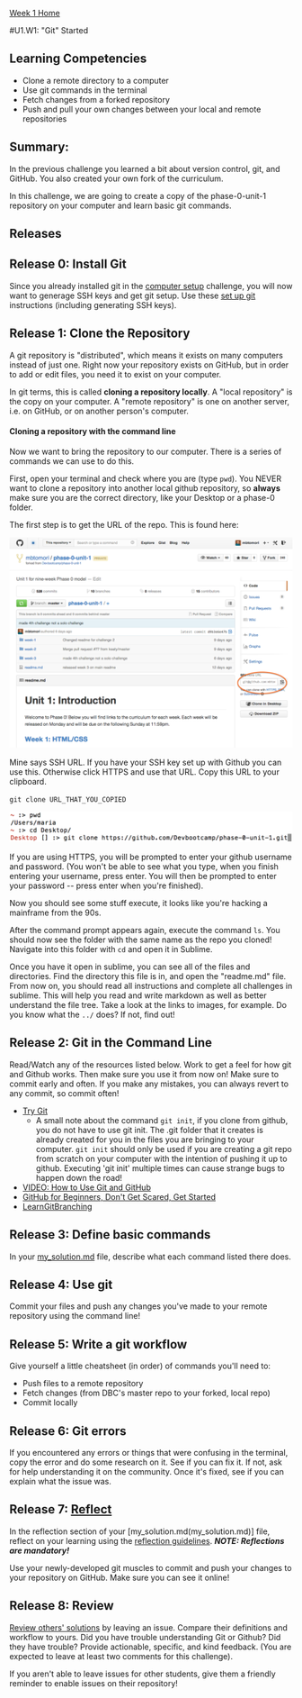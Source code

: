 [Week 1 Home](../)

#U1.W1: "Git" Started

## Learning Competencies
- Clone a remote directory to a computer
- Use git commands in the terminal
- Fetch changes from a forked repository
- Push and pull your own changes between your local and remote repositories

## Summary:
In the previous challenge you learned a bit about version control, git, and GitHub. You also created your own fork of the curriculum.

In this challenge, we are going to create a copy of the phase-0-unit-1 repository on your computer and learn basic git commands.

## Releases

## Release 0: Install Git
Since you already installed git in the [computer setup](../1-computer-setup) challenge, you will now want to generage SSH keys and get git setup. Use these [set up git](https://help.github.com/articles/set-up-git) instructions (including generating SSH keys).

## Release 1: Clone the Repository
A git repository is "distributed", which means it exists on many computers instead of just one.  Right now your repository exists on GitHub, but in order to add or edit files, you need it to exist on your computer.

In git terms, this is called **cloning a repository locally**. A "local repository" is the copy on your computer. A "remote repository" is one on another server, i.e. on GitHub, or on another person's computer.

#### Cloning a repository with the command line
Now we want to bring the repository to our computer. There is a series of commands we can use to do this.

First, open your terminal and check where you are (type `pwd`). You NEVER want to clone a repository into another local github repository, so **always** make sure you are the correct directory, like your Desktop or a phase-0 folder.

The first step is to get the URL of the repo. This is found here:

![repository-url](../imgs/repository-url.png)

Mine says SSH URL. If you have your SSH key set up with Github you can use this. Otherwise click HTTPS and use that URL. Copy this URL to your clipboard.

`git clone URL_THAT_YOU_COPIED `

![terminal-clone](../imgs/terminal-clone.png)

If you are using HTTPS, you will be prompted to enter your github username and password. (You won't be able to see what you type, when you finish entering your username, press enter. You will then be prompted to enter your password -- press enter when you're finished).

Now you should see some stuff execute, it looks like you're hacking a mainframe from the 90s.

After the command prompt appears again, execute the command `ls`. You should now see the folder with the same name as the repo you cloned! Navigate into this folder with `cd` and open it in Sublime.

Once you have it open in sublime, you can see all of the files and directories. Find the directory this file is in, and open the "readme.md" file. From now on, you should read all instructions and complete all challenges in sublime. This will help you read and write markdown as well as better understand the file tree. Take a look at the links to images, for example. Do you know what the `../` does? If not, find out!

## Release 2: Git in the Command Line
Read/Watch any of the resources listed below. Work to get a feel for how git and Github works. Then make sure you use it from now on! Make sure to commit early and often. If you make any mistakes, you can always revert to any commit, so commit often!

- [Try Git](https://try.github.io/)
  - A small note about the command `git init`, if you clone from github, you do not have to use git init. The .git folder that it creates is already created for you in the files you are bringing to your computer. `git init` should only be used if you are creating a git repo from scratch on your computer with the intention of pushing it up to github. Executing 'git init' multiple times can cause strange bugs to happen down the road!
- [VIDEO: How to Use Git and GitHub](https://www.youtube.com/watch?v=tRTckrrCME4&list=PLHPcpp4e3JVrR1OCuUAAWLmWEVKok7zAq)
- [GitHub for Beginners, Don't Get Scared, Get Started](http://readwrite.com/2013/09/30/understanding-github-a-journey-for-beginners-part-1#awesm=~oCnoK6Ohf5NlNs)
- [LearnGitBranching](http://pcottle.github.io/learnGitBranching/)

## Release 3: Define basic commands
In your [my_solution.md](my_solution.md) file, describe what each command listed there does.

## Release 4: Use git
Commit your files and push any changes you've made to your remote repository using the command line!

## Release 5: Write a git workflow
Give yourself a little cheatsheet (in order) of commands you'll need to:
- Push files to a remote repository
- Fetch changes (from DBC's master repo to your forked, local repo)
- Commit locally

## Release 6: Git errors
If you encountered any errors or things that were confusing in the terminal, copy the error and do some research on it. See if you can fix it. If not, ask for help understanding it on the community.
Once it's fixed, see if you can explain what the issue was.

## Release 7: [Reflect](https://github.com/Devbootcamp/phase-0-handbook/blob/master/coding-references/reflection-guidelines.md)
In the reflection section of your [my_solution.md(my_solution.md)] file, reflect on your learning using the [reflection guidelines](https://github.com/Devbootcamp/phase-0-handbook/blob/master/coding-references/reflection-guidelines.md). ***NOTE: Reflections are mandatory!***

Use your newly-developed git muscles to commit and push your changes to your repository on GitHub. Make sure you can see it online!

## Release 8: Review
[Review others' solutions](https://github.com/Devbootcamp/phase-0-handbook/blob/master/coding-references/review.md) by leaving an issue. Compare their definitions and workflow to yours. Did you have trouble understanding Git or Github? Did they have trouble? Provide actionable, specific, and kind feedback. (You are expected to leave at least two comments for this challenge).

If you aren't able to leave issues for other students, give them a friendly reminder to enable issues on their repository!


